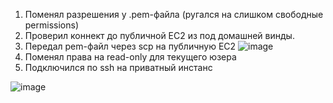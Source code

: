 1. Поменял разрешения у .pem-файла (ругался на слишком свободные permissions)
2. Проверил коннект до публичной EC2 из под домашней винды.
3. Передал pem-файл через scp на публичную EC2
   ![image](https://github.com/user-attachments/assets/73b45932-819e-444b-a85e-58989e369d01)
4. Поменял права на read-only для текущего юзера
5. Подключился по ssh на приватный инстанс

![image](https://github.com/user-attachments/assets/c10243ee-6a17-4030-8062-ee78cf74c6de)



